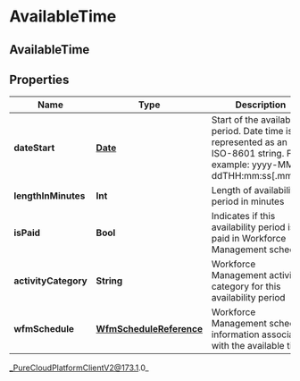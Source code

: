 # AvailableTime

## AvailableTime

## Properties

|Name | Type | Description | Notes|
|------------ | ------------- | ------------- | -------------|
| **dateStart** | [**Date**](Date) | Start of the availability period. Date time is represented as an ISO-8601 string. For example: yyyy-MM-ddTHH:mm:ss[.mmm]Z | [optional] |
| **lengthInMinutes** | **Int** | Length of availability period in minutes | [optional] |
| **isPaid** | **Bool** | Indicates if this availability period is paid in Workforce Management schedule | [optional] |
| **activityCategory** | **String** | Workforce Management activity category for this availability period | [optional] |
| **wfmSchedule** | [**WfmScheduleReference**](WfmScheduleReference) | Workforce Management schedule information associated with the available time | [optional] |



_PureCloudPlatformClientV2@173.1.0_
